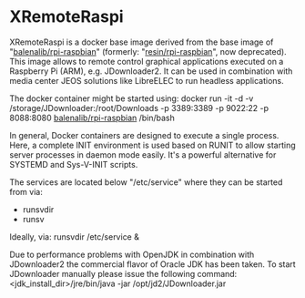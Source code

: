 # XRemoteRaspi
XRemoteRaspi is a docker base image derived from the base image of "<a href="https://hub.docker.com/r/balenalib/rpi-raspbian">balenalib/rpi-raspbian</a>" (formerly: "<a href="https://hub.docker.com/r/balenalib/rpi-raspbian/tags">resin/rpi-raspbian</a>", now deprecated). This image allows to remote control graphical applications executed on a Raspberry Pi (ARM), e.g. JDownloader2. It can be used in combination with media center JEOS solutions like LibreELEC to run headless applications.

The docker container might be started using:
docker run -it -d -v /storage/JDownloader:/root/Downloads -p 3389:3389 -p 9022:22 -p 8088:8080 <a href="https://hub.docker.com/r/balenalib/rpi-raspbian">balenalib/rpi-raspbian</a> /bin/bash

In general, Docker containers are designed to execute a single process. Here, a complete INIT environment is used based on RUNIT to allow starting server processes in daemon mode easily. It's a powerful alternative for SYSTEMD and Sys-V-INIT scripts.

The services are located below "/etc/service" where they can be started from via:
- runsvdir
- runsv

Ideally, via:
runsvdir /etc/service &

Due to performance problems with OpenJDK in combination with JDownloader2 the commercial flavor of Oracle JDK has been taken. To start JDownloader manually please issue the following command:
<jdk_install_dir>/jre/bin/java -jar /opt/jd2/JDownloader.jar
